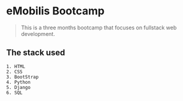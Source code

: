 # eMobilis Bootcamp

> This is a three months bootcamp that focuses on fullstack web development.

## The stack used
```
1. HTML
2. CSS
3. BootStrap
4. Python
5. Django
6. SQL
```
